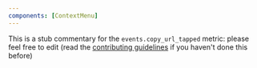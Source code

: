 ```yaml
---
components: [ContextMenu]
---
```


This is a stub commentary for the `events.copy_url_tapped` metric: please feel free to edit (read the
[contributing guidelines](https://github.com/mozilla/glean-annotations/blob/main/CONTRIBUTING.md)
if you haven't done this before)
